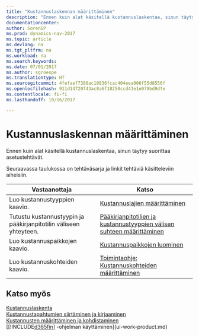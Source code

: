```yaml
---
title: "Kustannuslaskennan määrittäminen"
description: "Ennen kuin alat käsitellä kustannuslaskentaa, sinun täytyy suorittaa asetustehtävät."
documentationcenter: 
author: SorenGP
ms.prod: dynamics-nav-2017
ms.topic: article
ms.devlang: na
ms.tgt_pltfrm: na
ms.workload: na
ms.search.keywords: 
ms.date: 07/01/2017
ms.author: sgroespe
ms.translationtype: HT
ms.sourcegitcommit: 4fefaef7380ac10836fcac404eea006f55d8556f
ms.openlocfilehash: 911d14720f43ac8a6f18250ccd43e1e079bd9dfe
ms.contentlocale: fi-fi
ms.lasthandoff: 10/16/2017

---
```

# <a name="setting-up-cost-accounting"></a>Kustannuslaskennan määrittäminen
Ennen kuin alat käsitellä kustannuslaskentaa, sinun täytyy suorittaa asetustehtävät.  

 Seuraavassa taulukossa on tehtäväsarja ja linkit tehtäviä käsitteleviin aiheisiin.

|Vastaanottaja|Katso|  
|--------|---------|  
|Luo kustannustyyppien kaavio.|[Kustannuslajien määrittäminen](finance-how-to-set-up-cost-types.md)|  
|Tutustu kustannustyypin ja pääkirjanpitotilin väliseen yhteyteen.|[Pääkirjanpitotilien ja kustannustyyppien välisen suhteen määrittäminen](finance-defining-the-relationship-between-cost-types-and-general-ledger-accounts.md)|  
|Luo kustannuspaikkojen kaavio.|[Kustannuspaikkojen luominen](finance-how-to-set-up-cost-centers.md)|  
|Luo kustannuskohteiden kaavio.|[Toimintaohje: Kustannuskohteiden määrittäminen](finance-how-to-set-up-cost-objects.md)|  

## <a name="see-also"></a>Katso myös  
[Kustannuslaskenta](finance-manage-cost-accounting.md)  
[Kustannustapahtumien siirtäminen ja kirjaaminen](finance-transfer-and-post-cost-entries.md)   
[Kustannusten määrittäminen ja kohdistaminen](finance-define-and-allocate-costs.md)  
[[!INCLUDE[d365fin](includes/d365fin_md.md)] -ohjelman käyttäminen](ui-work-product.md)

